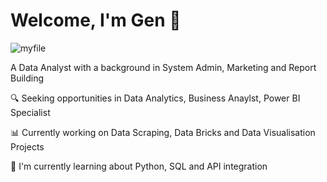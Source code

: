# Welcome, I'm Gen 👋

![myfile](https://i.pinimg.com/originals/e0/41/82/e04182f6094f2764001c1df50b6a2971.gif)

<!--
**GEdnieLockett/GEdnieLockett** is a ✨ _special_ ✨ repository because its `README.md` (this file) appears on your GitHub profile.

Here are some ideas to get you started:

- 🔭 I’m currently working on ...
- 🌱 I’m currently learning ...
- 👯 I’m looking to collaborate on ...
- 🤔 I’m looking for help with ...
- 💬 Ask me about ...
- 📫 How to reach me: ...
- 😄 Pronouns: ...
- ⚡ Fun fact: ...
-->



A Data Analyst with a background in System Admin, Marketing and Report Building


🔍 Seeking opportunities in Data Analytics, Business Anaylst, Power BI Specialist

📊 Currently working on Data Scraping, Data Bricks and Data Visualisation Projects

🌱 I'm currently learning about Python, SQL and API integration
